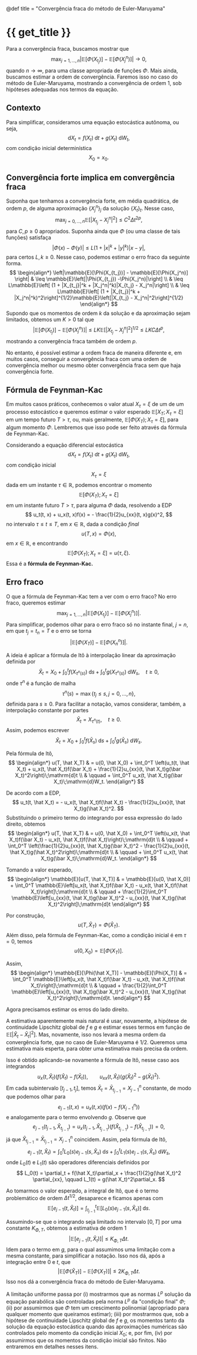 @def title = "Convergência fraca do método de Euler-Maruyama"

# {{ get_title }}

Para a convergência fraca, buscamos mostrar que
$$
\max_{j=1, \ldots, n} |\mathbb{E}[\Phi(X_{t_j})] - \mathbb{E}[\Phi(X_j^n)]| \rightarrow 0,
$$
quando $n\rightarrow \infty,$ para uma classe apropriada de funções $\Phi.$ Mais ainda, buscamos estimar a ordem de convergência. Faremos isso no caso do método de Euler-Maruyama, mostrando a convergência de ordem 1, sob hipóteses adequadas nos termos da equação.

## Contexto

Para simplificar, consideramos uma equação estocástica autônoma, ou seja,
$$
\mathrm{d}X_t = f(X_t)\;\mathrm{d}t + g(X_t)\;\mathrm{d}W_t,
$$
com condição inicial determinística
$$
X_0 = x_0.
$$

## Convergência forte implica em convergência fraca

Suponha que tenhamos a convergência forte, em média quadrática, de ordem $p$, de alguma aproximação $\{X_j^n\}_j$ da solução $\{X_t\}_t$. Nesse caso,
$$
\max_{j=0, \ldots, n} \mathbb{E}[|X_{t_j} - X_j^n|^2] \leq C^2\Delta t^{2p},
$$
para $C, p \geq 0$ apropriados. Suponha ainda que $\Phi$ (ou uma classe de tais funções) satisfaça
$$
|\Phi(x) - \Phi(y)| \leq L(1 + |x|^k + |y|^k)|x - y|,
$$
para certos $L, k\geq 0$. Nesse caso, podemos estimar o erro fraco da seguinte forma.
$$
\begin{align*}
\left|\mathbb{E}[\Phi(X_{t_j})] - \mathbb{E}[\Phi(X_j^n)] \right| & \leq \mathbb{E}\left[|\Phi(X_{t_j}) -\Phi(X_j^n)|\right] \\
& \leq L\mathbb{E}\left[ (1 + |X_{t_j}|^k + |X_j^n|^k)|X_{t_j} - X_j^n|\right] \\
& \leq L\mathbb{E}\left[ (1 + |X_{t_j}|^k + |X_j^n|^k)^2\right]^{1/2}\mathbb{E}\left[|X_{t_j} - X_j^n|^2\right]^{1/2}
\end{align*}
$$
Supondo que os momentos de ordem $k$ da solução e da aproximação sejam limitados, obtemos um $K>0$ tal que
$$
\left|\mathbb{E}[\Phi(X_{t_j})] - \mathbb{E}[\Phi(X_j^n)] \right| \leq LK\mathbb{E}\left[|X_{t_j} - X_j^n|^2\right]^{1/2} \leq LKC \Delta t^p,
$$
mostrando a convergência fraca também de ordem $p$.

No entanto, é possível estimar a ordem fraca de maneira diferente e, em muitos casos, conseguir a convergência fraca com uma ordem de convergência melhor ou mesmo obter convergência fraca sem que haja convergência forte.

## Fórmula de Feynman-Kac

Em muitos casos práticos, conhecemos o valor atual $X_\tau = \xi$ de um de um processo estocástico e queremos estimar o valor esperado $\mathbb{E}[X_T; X_\tau = \xi]$ em um tempo futuro $T > \tau,$ ou, mais geralmente, $\mathbb{E}[\Phi(X_T); X_\tau = \xi],$ para algum momento $\Phi.$ Lembremos que isso pode ser feito através da fórmula de Feynman-Kac.

Considerando a equação diferencial estocástica
$$
\mathrm{d}X_t = f(X_t)\;\mathrm{d}t + g(X_t)\;\mathrm{d}W_t,
$$
com condição inicial
$$
X_\tau = \xi
$$
dada em um instante $\tau\in\mathbb{R}$, podemos encontrar o momento
$$
\mathbb{E}[\Phi(X_T); X_\tau = \xi]
$$
em um instante futuro $T > \tau$, para alguma $\Phi$ dada, resolvendo a EDP
$$
u_t(t, x) + u_x(t, x)f(x) = - \frac{1}{2}u_{xx}(t, x)g(x)^2,
$$
no intervalo $\tau \leq t \leq T$, em $x\in \mathbb{R}$, dada a condição *final*
$$
u(T, x) = \Phi(x),
$$
em $x\in\mathbb{R},$ e encontrando
$$
\mathbb{E}[\Phi(X_T); X_\tau = \xi] = u(\tau, \xi).
$$
Essa é a **fórmula de Feynman-Kac.**

## Erro fraco

O que a fórmula de Feynman-Kac tem a ver com o erro fraco? No erro fraco, queremos estimar
$$
\max_{j=1, \ldots, n} |\mathbb{E}[\Phi(X_{t_j})] - \mathbb{E}[\Phi(X_j^n)]|.
$$
Para simplificar, podemos olhar para o erro fraco só no instante final, $j = n$, em que $t_j = t_n = T$ e o erro se torna
$$
|\mathbb{E}[\Phi(X_T)] - \mathbb{E}[\Phi(X_n^n)]|.
$$

A ideia é aplicar a fórmula de Itô à interpolação linear da aproximação definida por
$$
\hat X_t = X_0 + \int_0^t f(X_{\tau^n(s)}) \;\mathrm{d}s + \int_0^t g(X_{\tau^n(s)})\;\mathrm{d}W_s, \quad t \geq 0,
$$
onde $\tau^n$ é a função de malha
$$
\tau^n(s) = \max\{t_j \leq s, j = 0, \ldots, n\},
$$
definida para $s\geq 0.$ Para facilitar a notação, vamos considerar, também, a interpolação constante por partes
$$
\bar X_t = X_{\tau^n(t)}, \quad t \geq 0.
$$
Assim, podemos escrever
$$
\hat X_t = X_0 + \int_0^t f(\bar X_s) \;\mathrm{d}s + \int_0^t g(\bar X_s)\;\mathrm{d}W_s.
$$

Pela fórmula de Itô,
$$
\begin{align*}
u(T, \hat X_T) & = u(0, \hat X_0) + \int_0^T \left(u_t(t, \hat X_t) + u_x(t, \hat X_t)f(\bar X_t) + \frac{1}{2}u_{xx}(t, \hat X_t)g(\bar X_t)^2\right)\;\mathrm{d}t \\
& \qquad + \int_0^T u_x(t, \hat X_t)g(\bar X_t)\;\mathrm{d}W_t.
\end{align*}
$$

De acordo com a EDP,
$$
u_t(t, \hat X_t) = - u_x(t, \hat X_t)f(\hat X_t) - \frac{1}{2}u_{xx}(t, \hat X_t)g(\hat X_t)^2.
$$
Substituindo o primeiro termo do integrando por essa expressão do lado direito, obtemos
$$
\begin{align*}
u(T, \hat X_T) & = u(0, \hat X_0) + \int_0^T \left(u_x(t, \hat X_t)f(\bar X_t) - u_x(t, \hat X_t)f(\hat X_t)\right)\;\mathrm{d}t \\
& \qquad + \int_0^T \left(\frac{1}{2}u_{xx}(t, \hat X_t)g(\bar X_t)^2 - \frac{1}{2}u_{xx}(t, \hat X_t)g(\hat X_t)^2\right)\;\mathrm{d}t \\
& \qquad + \int_0^T u_x(t, \hat X_t)g(\bar X_t)\;\mathrm{d}W_t.
\end{align*}
$$

Tomando a valor esperado,
$$
\begin{align*}
\mathbb{E}[u(T, \hat X_T)] & = \mathbb{E}[u(0, \hat X_0)] + \int_0^T \mathbb{E}\left[u_x(t, \hat X_t)f(\bar X_t) - u_x(t, \hat X_t)f(\hat X_t)\right]\;\mathrm{d}t \\
& \qquad + \frac{1}{2}\int_0^T \mathbb{E}\left[u_{xx}(t, \hat X_t)g(\bar X_t)^2 - u_{xx}(t, \hat X_t)g(\hat X_t)^2\right]\;\mathrm{d}t
\end{align*}
$$

Por construção,
$$
u(T, \hat X_T) = \Phi(\hat X_T).
$$
Além disso, pela fórmula de Feynman-Kac, como a condição inicial é em $\tau = 0,$ temos
$$
u(0, X_0) = \mathbb{E}[\Phi(X_T)].
$$

Assim,
$$
\begin{align*}
\mathbb{E}[\Phi(\hat X_T)] - \mathbb{E}[\Phi(X_T)] & = \int_0^T \mathbb{E}\left[u_x(t, \hat X_t)f(\bar X_t) - u_x(t, \hat X_t)f(\hat X_t)\right]\;\mathrm{d}t \\
& \qquad + \frac{1}{2}\int_0^T \mathbb{E}\left[u_{xx}(t, \hat X_t)g(\bar X_t)^2 - u_{xx}(t, \hat X_t)g(\hat X_t)^2\right]\;\mathrm{d}t.
\end{align*}
$$

Agora precisamos estimar os erros do lado direito.

A estimativa aparentemente mais natural é usar, novamente, a hipótese de continuidade Lipschitz global de $f$ e $g$ e estimar esses termos em função de $\mathbb{E}[|\hat X_t - \bar X_t|^2]$. Mas, novamente, isso nos levará a mesma ordem da convergência forte, que no caso de Euler-Maruyama é 1/2. Queremos uma estimativa mais esperta, para obter uma estimativa mais precisa da ordem.

Isso é obtido aplicando-se novamente a fórmula de Itô, nesse caso aos integrandos
$$
u_x(t, \hat X_t)(f(\hat X_t) - f(\bar X_t)), \qquad u_{xx}(t, \hat X_t)(g(\hat X_t)^2 - g(\bar X_t)^2).
$$
Em cada subintervalo $[t_{j-1}, t_j]$, temos $\bar X_t = \bar X_{t_{j-1}} = X_{j-1}^n$ constante, de modo que podemos olhar para
$$
e_{j-1}(t, x) = u_x(t, x)(f(x) - f(X_{j-1}^n))
$$
e analogamente para o termo envolvendo $g$. Observe que
$$
e_{j-1}(t_{j-1}, \hat X_{t_{j-1}}) = u_x(t_{j-1}, \hat X_{t_{j-1}})(f(\hat X_{t_{j-1}}) - f(\bar X_{t_{j-1}})) = 0,
$$
já que $\hat X_{t_{j-1}} = \bar X_{t_{j-1}} = X_{j-1}^n$ coincidem. Assim, pela fórmula de Itô,
$$
e_{j-1}(t, \hat X_t) = \int_0^t L_0(s) e_{j-1}(s, \hat X_s) \;\mathrm{d}s + \int_0^t L_1(s) e_{j-1}(s, \hat X_s)\;\mathrm{d}W_s,
$$
onde $L_0(t)$ e $L_1(t)$ são operadores diferenciais definidos por
$$
L_0(t) = \partial_t + f(\hat X_t)\partial_x + \frac{1}{2}g(\hat X_t)^2 \partial_{xx}, \qquad L_1(t) = g(\hat X_t)^2\partial_x.
$$

Ao tomarmos o valor esperado, a integral de Itô, que é o termo problemático de ordem $\Delta t^{1/2}$, desaparece e ficamos apenas com
$$
\mathbb{E}[e_{j-1}(t, \hat X_t)] = \int_{t_{j-1}}^t \mathbb{E}\left[ L_0(s) e_{j-1}(s, \hat X_s)\right] \;\mathrm{d}s.
$$

Assumindo-se que o integrando seja limitado no intervalo $[0, T]$ por uma constante $K_{\Phi, T}$, obtemos a estimativa de ordem 1
$$
\left| \mathbb{E}[e_{j-1}(t, \hat X_t)] \right| \leq K_{\Phi, T} \Delta t.
$$
Idem para o termo em $g$, para o qual assumimos uma limitação com a mesma constante, para simplificar a notação. Isso nos dá, após a integração entre $0$ e $t$, que
$$
\left|\mathbb{E}[\Phi(\hat X_T)] - \mathbb{E}[\Phi(X_T)]\right| \leq 2K_{\Phi, T} \Delta t.
$$
Isso nos dá a convergência fraca do método de Euler-Maruyama.

A limitação uniforme passa por (i) mostrarmos que as normas $L^p$ solução da equação parabólica são controladas pela norma $L^p$ da "condição final" $\Phi$; (ii) por assumirmos que $\Phi$ tem um crescimento polinomial (apropriado para qualquer momento que queiramos estimar); (iii) por mostrarmos que, sob a hipótese de continuidade Lipschitz global de $f$ e $g$, os momentos tanto da solução da equação estocástica quando das aproximações numéricas são controlados pelo momento da condição inicial $X_0$; e, por fim, (iv) por assumirmos que os momentos da condição inicial são finitos. Não entraremos em detalhes nesses itens.
